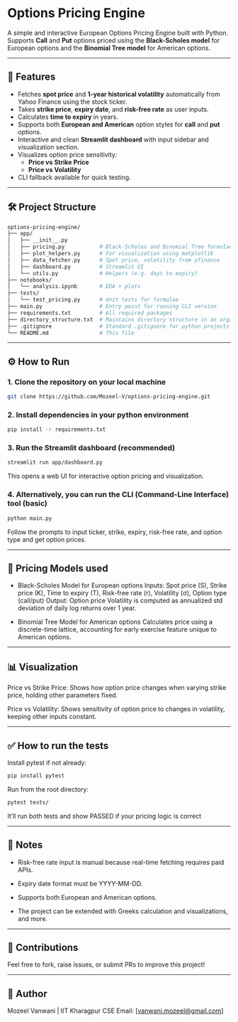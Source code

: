 # Options Pricing Engine

A simple and interactive European Options Pricing Engine built with Python.  
Supports **Call** and **Put** options priced using the **Black-Scholes model** for European options and the **Binomial Tree model** for American options.

---

## 🚀 Features

- Fetches **spot price** and **1-year historical volatility** automatically from Yahoo Finance using the stock ticker.
- Takes **strike price**, **expiry date**, and **risk-free rate** as user inputs.
- Calculates **time to expiry** in years.
- Supports both **European and American** option styles for **call** and **put** options.
- Interactive and clean **Streamlit dashboard** with input sidebar and visualization section.
- Visualizes option price sensitivity:
    - **Price vs Strike Price**
    - **Price vs Volatility**
- CLI fallback available for quick testing.

---

## 🛠️ Project Structure

```bash
options-pricing-engine/
├── app/
│   ├── __init__.py
│   ├── pricing.py           # Black-Scholes and Binomial Tree formulae
│   ├── plot_helpers.py      # For visualization using matplotlib
│   ├── data_fetcher.py      # Spot price, volatility from yfinance
│   ├── dashboard.py         # Streamlit UI
│   └── utils.py             # Helpers (e.g. days to expiry)
├── notebooks/
│   └── analysis.ipynb       # EDA + plots
├── tests/
│   └── test_pricing.py      # Unit tests for formulae
├── main.py                  # Entry point for running CLI version
├── requirements.txt         # All required packages
├── directory_structure.txt  # Maintains directory structure in an organized way
├── .gitignore               # Standard .gitignore for python projects
└── README.md                # This file
```

---

## ⚙️ How to Run

### 1. Clone the repository on your local machine
```bash
git clone https://github.com/Mozeel-V/options-pricing-engine.git
```

### 2. Install dependencies in your python environment
```bash
pip install -r requirements.txt
```

### 3. Run the Streamlit dashboard (recommended)
```bash
streamlit run app/dashboard.py
```
This opens a web UI for interactive option pricing and visualization.

### 4. Alternatively, you can run the CLI (Command-Line Interface) tool (basic)
```bash
python main.py
```
Follow the prompts to input ticker, strike, expiry, risk-free rate, and option type and get option prices.

---

## 🧮 Pricing Models used

- Black-Scholes Model for European options
Inputs: Spot price (S), Strike price (K), Time to expiry (T), Risk-free rate (r), Volatility (σ), Option type (call/put)
Output: Option price
Volatility is computed as annualized std deviation of daily log returns over 1 year.

- Binomial Tree Model for American options
Calculates price using a discrete-time lattice, accounting for early exercise feature unique to American options.

---

## 📊 Visualization

Price vs Strike Price: Shows how option price changes when varying strike price, holding other parameters fixed.

Price vs Volatility: Shows sensitivity of option price to changes in volatility, keeping other inputs constant.

---

## ✅ How to run the tests

Install pytest if not already:
```bash
pip install pytest
```
Run from the root directory:
```bash
pytest tests/
```
It’ll run both tests and show PASSED if your pricing logic is correct

---

## 🔗 Notes

- Risk-free rate input is manual because real-time fetching requires paid APIs.

- Expiry date format must be YYYY-MM-DD.

- Supports both European and American options.

- The project can be extended with Greeks calculation and visualizations, and more.

---

## 🤝 Contributions

Feel free to fork, raise issues, or submit PRs to improve this project!

---

## 📝 Author
Mozeel Vanwani | IIT Kharagpur CSE
Email: [vanwani.mozeel@gmail.com]